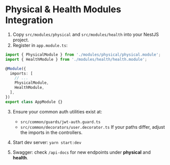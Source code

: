 # Physical & Health Modules Integration

1. Copy `src/modules/physical` and `src/modules/health` into your NestJS project.
2. Register in `app.module.ts`:
```ts
import { PhysicalModule } from './modules/physical/physical.module';
import { HealthModule } from './modules/health/health.module';

@Module({
  imports: [
    // ...
    PhysicalModule,
    HealthModule,
  ],
})
export class AppModule {}
```
3. Ensure your common auth utilities exist at:
   - `src/common/guards/jwt-auth.guard.ts`
   - `src/common/decorators/user.decorator.ts`
   If your paths differ, adjust the imports in the controllers.

4. Start dev server: `yarn start:dev`
5. Swagger: check `/api-docs` for new endpoints under **physical** and **health**.
